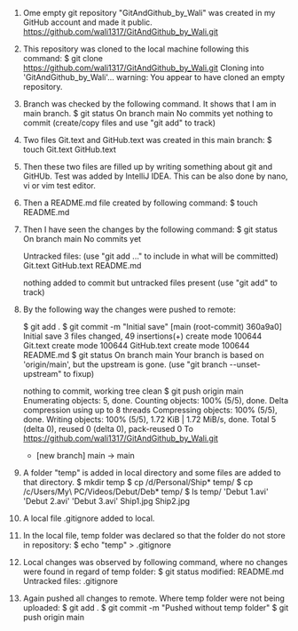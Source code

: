 1. Ome empty git repository "GitAndGithub_by_Wali" was created in my GitHub account and made it public.
   https://github.com/wali1317/GitAndGithub_by_Wali.git
2. This repository was cloned to the local machine following this command:
   $ git clone https://github.com/wali1317/GitAndGithub_by_Wali.git
   Cloning into 'GitAndGithub_by_Wali'...
   warning: You appear to have cloned an empty repository.
3. Branch was checked by the following command. It shows that I am in main branch.
   $ git status
   On branch main
   No commits yet
   nothing to commit (create/copy files and use "git add" to track)
4. Two files Git.text and GitHub.text was created in this main branch:
   $ touch Git.text GitHub.text
5. Then these two files are filled up by writing something about git and GitHUb. Test was added by IntelliJ IDEA.
This can be also done by nano, vi or vim test editor.
6. Then a README.md file created by following command:
   $ touch README.md
7. Then I have seen the changes by the following command:
   $ git status
   On branch main
   No commits yet
   
   Untracked files:
      (use "git add <file>..." to include in what will be committed)
         Git.text
         GitHub.text
         README.md

   nothing added to commit but untracked files present (use "git add" to track)
8. By the following way the changes were pushed to remote:
   
   $ git add .
   $ git commit -m "Initial save"
   [main (root-commit) 360a9a0] Initial save
    3 files changed, 49 insertions(+)
    create mode 100644 Git.text
    create mode 100644 GitHub.text
    create mode 100644 README.md
   $ git status
   On branch main
   Your branch is based on 'origin/main', but the upstream is gone.
      (use "git branch --unset-upstream" to fixup)

   nothing to commit, working tree clean
   $ git push origin main
   Enumerating objects: 5, done.
   Counting objects: 100% (5/5), done.
   Delta compression using up to 8 threads
   Compressing objects: 100% (5/5), done.
   Writing objects: 100% (5/5), 1.72 KiB | 1.72 MiB/s, done.
   Total 5 (delta 0), reused 0 (delta 0), pack-reused 0
   To https://github.com/wali1317/GitAndGithub_by_Wali.git
   * [new branch]      main -> main
9. A folder "temp" is added in local directory and some files are added to that directory.
    $ mkdir temp
    $ cp /d/Personal/Ship* temp/
    $ cp /c/Users/My\ PC/Videos/Debut/Deb* temp/
    $ ls temp/
    'Debut 1.avi'  'Debut 2.avi'  'Debut 3.avi'   Ship1.jpg   Ship2.jpg
10. A local file .gitignore added to local.
11. In the local file, temp folder was declared so that the folder do not store in repository:
    $ echo "temp" > .gitignore
12. Local changes was observed by following command, where no changes were found in regard of temp folder:
    $ git status
    modified:   README.md
    Untracked files:
    .gitignore
13. Again pushed all changes to remote. Where temp folder were not being uploaded:
    $ git add .
    $ git commit -m "Pushed without temp folder"
    $ git push origin main
